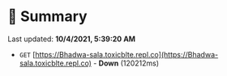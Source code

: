 # 📖 Summary
Last updated: **10/4/2021, 5:39:20 AM**

- `GET` [https://Bhadwa-sala.toxicblte.repl.co](https://Bhadwa-sala.toxicblte.repl.co) - **Down** (120212ms)
